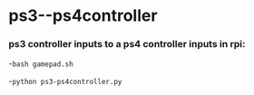 # ps3--ps4controller
### ps3 controller inputs to a ps4 controller inputs in rpi:
-``bash gamepad.sh``

-``python ps3-ps4controller.py``
